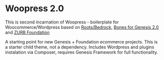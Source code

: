 Woopress 2.0
==============

This is second incarnation of Woopress - boilerplate for Woocommerce/Wordpress based on [Roots/Bedrock](https://github.com/roots/bedrock), [Bones for Genesis 2.0](https://github.com/cdukes/bones-for-genesis-2-0) and [ZURB Foundation](https://github.com/zurb/foundation-sites)

A starting point for new Genesis + Foundation ecommerce projects. This is a starter child theme, not a dependency. Includes Wordpress and plugins instalation via Composer, requires Genesis Framework for full functionality. 
